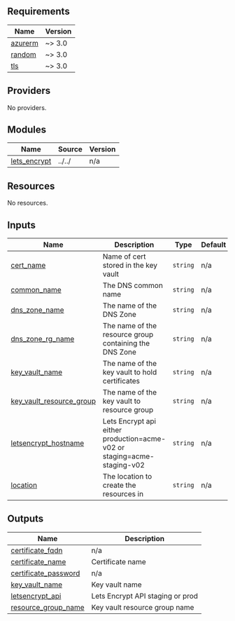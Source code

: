 ## Requirements

| Name | Version |
|------|---------|
| <a name="requirement_azurerm"></a> [azurerm](#requirement\_azurerm) | ~> 3.0 |
| <a name="requirement_random"></a> [random](#requirement\_random) | ~> 3.0 |
| <a name="requirement_tls"></a> [tls](#requirement\_tls) | ~> 3.0 |

## Providers

No providers.

## Modules

| Name | Source | Version |
|------|--------|---------|
| <a name="module_lets_encrypt"></a> [lets\_encrypt](#module\_lets\_encrypt) | ../../ | n/a |

## Resources

No resources.

## Inputs

| Name | Description | Type | Default | Required |
|------|-------------|------|---------|:--------:|
| <a name="input_cert_name"></a> [cert\_name](#input\_cert\_name) | Name of cert stored in the key vault | `string` | n/a | yes |
| <a name="input_common_name"></a> [common\_name](#input\_common\_name) | The DNS common name | `string` | n/a | yes |
| <a name="input_dns_zone_name"></a> [dns\_zone\_name](#input\_dns\_zone\_name) | The name of the DNS Zone | `string` | n/a | yes |
| <a name="input_dns_zone_rg_name"></a> [dns\_zone\_rg\_name](#input\_dns\_zone\_rg\_name) | The name of the resource group containing the DNS Zone | `string` | n/a | yes |
| <a name="input_key_vault_name"></a> [key\_vault\_name](#input\_key\_vault\_name) | The name of the key vault to hold certificates | `string` | n/a | yes |
| <a name="input_key_vault_resource_group"></a> [key\_vault\_resource\_group](#input\_key\_vault\_resource\_group) | The name of the key vault to resource group | `string` | n/a | yes |
| <a name="input_letsencrypt_hostname"></a> [letsencrypt\_hostname](#input\_letsencrypt\_hostname) | Lets Encrypt api either production=acme-v02 or staging=acme-staging-v02 | `string` | n/a | yes |
| <a name="input_location"></a> [location](#input\_location) | The location to create the resources in | `string` | n/a | yes |

## Outputs

| Name | Description |
|------|-------------|
| <a name="output_certificate_fqdn"></a> [certificate\_fqdn](#output\_certificate\_fqdn) | n/a |
| <a name="output_certificate_name"></a> [certificate\_name](#output\_certificate\_name) | Certificate name |
| <a name="output_certificate_password"></a> [certificate\_password](#output\_certificate\_password) | n/a |
| <a name="output_key_vault_name"></a> [key\_vault\_name](#output\_key\_vault\_name) | Key vault name |
| <a name="output_letsencrypt_api"></a> [letsencrypt\_api](#output\_letsencrypt\_api) | Lets Encrypt API staging or prod |
| <a name="output_resource_group_name"></a> [resource\_group\_name](#output\_resource\_group\_name) | Key vault resource group name |
